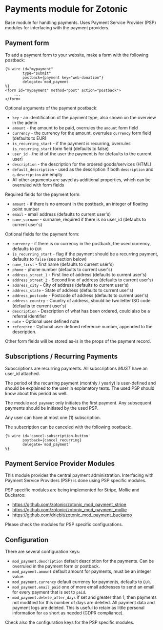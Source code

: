 Payments module for Zotonic
===========================

Base module for handling payments. Uses Payment Service Provider (PSP) modules for interfacing with
the payment providers.


Payment form
------------

To add a payment form to your website, make a form with the following postback:

```django
{% wire id="mypayment"
        type="submit"
        postback={payment key="web-donation"}
        delegate=`mod_payment
%}
<form id="mypayment" method="post" action="postback">
    ...
</form>
```

Optional arguments of the payment postback:

 * `key` - an identification of the payment type, also shown on the overview in the admin
 * `amount` - the amount to be paid, overrules the `amount` form field
 * `currency` - the currency for the amount, overrules `currency` form field (defaults to EUR)
 * `is_recurring_start` - if the payment is recurring, overrules `is_recurring_start` form field (defaults to false)
 * `user_id` - the id of the user the payment is for (defaults to the current user)
 * `description` - the description for the ordered goods/services (HTML)
 * `default_description` - used as the description if both `description` and `q.description` are empty
 * All other arguments are saved as additional properties, which can be overruled with form fields

Required fields for the payment form:

 * `amount` - if there is no amount in the postback, an integer of floating point number
 * `email` - email address (defaults to current user's)
 * `name_surname` - surname, required if there is no user_id (defaults to current user's)

Optional fields for the payment form:

 * `currency` - if there is no currency in the postback, the used currency, defaults to `EUR`
 * `is_recurring_start` - flag if the payment should be a recurring payment, defaults to `false` (see section below)
 * `name_first` - first name (defaults to current user's)
 * `phone` - phone number (defaults to current user's)
 * `address_street_1` - First line of address (defaults to current user's)
 * `address_street_2` - Second line of address (defaults to current user's)
 * `address_city` - City of address (defaults to current user's)
 * `address_state` - State of address (defaults to current user's)
 * `address_postcode` - Postcode of address (defaults to current user's)
 * `address_country` - Country of address, should be two letter ISO code (defaults to current user's)
 * `description` - Description of what has been ordered, could also be a referral identifier
 * `note` - Optional user defined note
 * `reference` - Optional user defined reference number, appended to the description.


Other form fields will be stored as-is in the props of the payment record.


Subscriptions / Recurring Payments
----------------------------------

Subscriptions are recurring payments.
All subscriptions *MUST* have an user_id attached.

The period of the recurring payment (monthly / yearly) is user-defined and should be explained
to the user in explanatory texts. The used PSP should know about this period as well.

The module `mod_payment` only initiates the first payment. Any subsequent payments should be initiated
by the used PSP.

Any user can have at most one (1) subscription.

The subscription can be canceled with the following postback:

```django
{% wire id='cancel-subscription-button'
        postback={cancel_recurring}
        delegate=`mod_payment`
%}
```


Payment Service Provider Modules
--------------------------------

This module provides the central payment administration. Interfacing with Payment Service Providers (PSP)
is done using PSP specific modules.

PSP specific modules are being implemented for Stripe, Mollie and Buckaroo:

 * https://github.com/zotonic/zotonic_mod_payment_stripe
 * https://github.com/zotonic/zotonic_mod_payment_mollie
 * https://github.com/driebit/zotonic_mod_payment_buckaroo

Please check the modules for PSP specific configurations.


Configuration
-------------

There are several configuration keys:

 * `mod_payment.description` default description for the payments. Can be overruled in the payment form or postback.
 * `mod_payment.amount` default amount for payments, must be an integer value.
 * `mod_payment.currency` default currency for payments, defaults to `EUR`.
 * `mod_payment.email_paid` one of more email addresses to send an email for every payment that is set to `paid`.
 * `mod_payment.delete_after_days` if set and greater than 1, then payments not modified for this number of days
   are deleted. All payment data and payment logs are deleted. This is useful to retain as little personal information
   for as short as needed (GDPR compliance).

Check also the configuration keys for the PSP specific modules.
